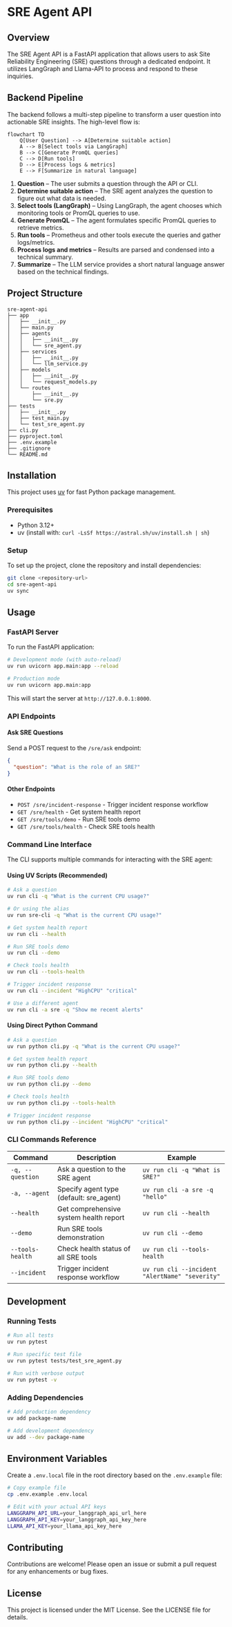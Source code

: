 # SRE Agent API

## Overview
The SRE Agent API is a FastAPI application that allows users to ask Site Reliability Engineering (SRE) questions through a dedicated endpoint. It utilizes LangGraph and Llama-API to process and respond to these inquiries.

## Backend Pipeline

The backend follows a multi-step pipeline to transform a user question into actionable SRE insights. The high-level flow is:

```mermaid
flowchart TD
    Q[User Question] --> A[Determine suitable action]
    A --> B[Select tools via LangGraph]
    B --> C[Generate PromQL queries]
    C --> D[Run tools]
    D --> E[Process logs & metrics]
    E --> F[Summarize in natural language]
```

1. **Question** – The user submits a question through the API or CLI.
2. **Determine suitable action** – The SRE agent analyzes the question to figure out what data is needed.
3. **Select tools (LangGraph)** – Using LangGraph, the agent chooses which monitoring tools or PromQL queries to use.
4. **Generate PromQL** – The agent formulates specific PromQL queries to retrieve metrics.
5. **Run tools** – Prometheus and other tools execute the queries and gather logs/metrics.
6. **Process logs and metrics** – Results are parsed and condensed into a technical summary.
7. **Summarize** – The LLM service provides a short natural language answer based on the technical findings.

## Project Structure
```
sre-agent-api
├── app
│   ├── __init__.py
│   ├── main.py
│   ├── agents
│   │   ├── __init__.py
│   │   └── sre_agent.py
│   ├── services
│   │   ├── __init__.py
│   │   └── llm_service.py
│   ├── models
│   │   ├── __init__.py
│   │   └── request_models.py
│   └── routes
│       ├── __init__.py
│       └── sre.py
├── tests
│   ├── __init__.py
│   ├── test_main.py
│   └── test_sre_agent.py
├── cli.py
├── pyproject.toml
├── .env.example
├── .gitignore
└── README.md
```

## Installation

This project uses [uv](https://github.com/astral-sh/uv) for fast Python package management.

### Prerequisites
- Python 3.12+
- uv (install with: `curl -LsSf https://astral.sh/uv/install.sh | sh`)

### Setup
To set up the project, clone the repository and install dependencies:

```bash
git clone <repository-url>
cd sre-agent-api
uv sync
```

## Usage

### FastAPI Server
To run the FastAPI application:

```bash
# Development mode (with auto-reload)
uv run uvicorn app.main:app --reload

# Production mode
uv run uvicorn app.main:app
```

This will start the server at `http://127.0.0.1:8000`.

### API Endpoints

#### Ask SRE Questions
Send a POST request to the `/sre/ask` endpoint:

```json
{
  "question": "What is the role of an SRE?"
}
```

#### Other Endpoints
- `POST /sre/incident-response` - Trigger incident response workflow
- `GET /sre/health` - Get system health report
- `GET /sre/tools/demo` - Run SRE tools demo
- `GET /sre/tools/health` - Check SRE tools health

### Command Line Interface

The CLI supports multiple commands for interacting with the SRE agent:

#### Using UV Scripts (Recommended)
```bash
# Ask a question
uv run cli -q "What is the current CPU usage?"

# Or using the alias
uv run sre-cli -q "What is the current CPU usage?"

# Get system health report
uv run cli --health

# Run SRE tools demo
uv run cli --demo

# Check tools health
uv run cli --tools-health

# Trigger incident response
uv run cli --incident "HighCPU" "critical"

# Use a different agent
uv run cli -a sre -q "Show me recent alerts"
```

#### Using Direct Python Command
```bash
# Ask a question
uv run python cli.py -q "What is the current CPU usage?"

# Get system health report
uv run python cli.py --health

# Run SRE tools demo
uv run python cli.py --demo

# Check tools health
uv run python cli.py --tools-health

# Trigger incident response
uv run python cli.py --incident "HighCPU" "critical"
```

### CLI Commands Reference

| Command | Description | Example |
|---------|-------------|---------|
| `-q, --question` | Ask a question to the SRE agent | `uv run cli -q "What is SRE?"` |
| `-a, --agent` | Specify agent type (default: sre_agent) | `uv run cli -a sre -q "hello"` |
| `--health` | Get comprehensive system health report | `uv run cli --health` |
| `--demo` | Run SRE tools demonstration | `uv run cli --demo` |
| `--tools-health` | Check health status of all SRE tools | `uv run cli --tools-health` |
| `--incident` | Trigger incident response workflow | `uv run cli --incident "AlertName" "severity"` |

## Development

### Running Tests
```bash
# Run all tests
uv run pytest

# Run specific test file
uv run pytest tests/test_sre_agent.py

# Run with verbose output
uv run pytest -v
```

### Adding Dependencies
```bash
# Add production dependency
uv add package-name

# Add development dependency
uv add --dev package-name
```

## Environment Variables
Create a `.env.local` file in the root directory based on the `.env.example` file:

```bash
# Copy example file
cp .env.example .env.local

# Edit with your actual API keys
LANGGRAPH_API_URL=your_langgraph_api_url_here
LANGGRAPH_API_KEY=your_langgraph_api_key_here
LLAMA_API_KEY=your_llama_api_key_here
```

## Contributing
Contributions are welcome! Please open an issue or submit a pull request for any enhancements or bug fixes.

## License
This project is licensed under the MIT License. See the LICENSE file for details.
